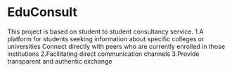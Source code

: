 # EduConsult

This project is based on student to student consultancy service.
1.A platform for students seeking information about specific colleges or universities Connect directly with peers who are currently enrolled in those institutions
2.Facilitating direct communication channels
3.Provide transparent and authentic exchange


